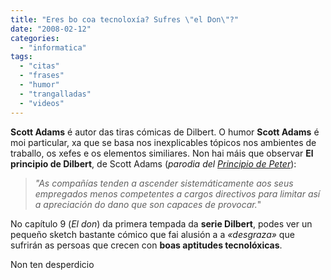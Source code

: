 ```yaml
---
title: "Eres bo coa tecnoloxía? Sufres \"el Don\"?"
date: "2008-02-12"
categories: 
  - "informatica"
tags: 
  - "citas"
  - "frases"
  - "humor"
  - "trangalladas"
  - "videos"
---
```


**Scott Adams** é autor das tiras cómicas de Dilbert. O humor **Scott Adams** é moi particular, xa que se basa nos inexplicables tópicos nos ambientes de traballo, os xefes e os elementos similiares. Non hai máis que observar **El principio de Dilbert**, de Scott Adams (_parodia del [Principio de Peter](http://es.wikipedia.org/wiki/Principio_de_Peter)_):

> _"As compañías tenden a ascender sistemáticamente aos seus empregados menos competentes a cargos directivos para limitar así a apreciación do dano que son capaces de provocar._"

No capítulo 9 (_El don_) da primera tempada da **serie Dilbert**, podes ver un pequeño sketch bastante cómico que fai alusión a a _«desgraza»_ que sufrirán as persoas que crecen con **boas aptitudes tecnolóxicas**.

Non ten desperdicio
